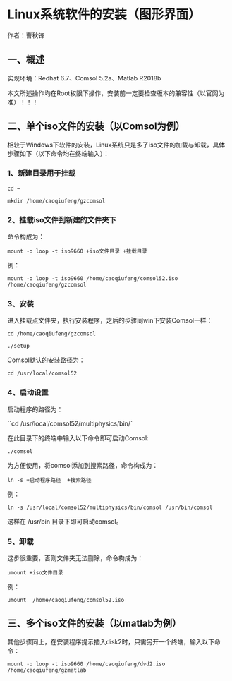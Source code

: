 # Linux系统软件的安装（图形界面）

作者：曹秋锋

## 一、概述

实现环境：Redhat 6.7、Comsol 5.2a、Matlab R2018b

本文所述操作均在Root权限下操作，安装前一定要检查版本的兼容性（以官网为准）！！！

## 二、单个iso文件的安装（以Comsol为例）

相较于Windows下软件的安装，Linux系统只是多了iso文件的加载与卸载，具体步骤如下（以下命令均在终端输入）：

### 1、新建目录用于挂载

`cd ~`

`mkdir /home/caoqiufeng/gzcomsol`

### 2、挂载iso文件到新建的文件夹下

命令构成为：

`mount -o loop -t iso9660 +iso文件目录 +挂载目录`

例：

`mount -o loop -t iso9660 /home/caoqiufeng/comsol52.iso /home/caoqiufeng/gzcomsol`

### 3、安装

进入挂载点文件夹，执行安装程序，之后的步骤同win下安装Comsol一样：

`cd /home/caoqiufeng/gzcomsol`

`./setup`

Comsol默认的安装路径为：

`cd /usr/local/comsol52`

### 4、启动设置

启动程序的路径为：

``cd /usr/local/comsol52/multiphysics/bin/`

在此目录下的终端中输入以下命令即可启动Comsol:

`./comsol`

为方便使用，将comsol添加到搜索路径，命令构成为：

`ln -s +启动程序路径  +搜索路径`

例：

`ln -s /usr/local/comsol52/multiphysics/bin/comsol /usr/bin/comsol`

这样在 /usr/bin 目录下即可启动comsol。

### 5、卸载

这步很重要，否则文件夹无法删除，命令构成为：

`umount +iso文件目录`

例：

`umount  /home/caoqiufeng/comsol52.iso`

## 三、多个iso文件的安装（以matlab为例）

其他步骤同上，在安装程序提示插入disk2时，只需另开一个终端，输入以下命令：

`mount -o loop -t iso9660 /home/caoqiufeng/dvd2.iso /home/caoqiufeng/gzmatlab`









